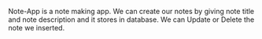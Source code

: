 Note-App is a note making app. We can create our notes by giving note title and note description and it stores in database. We can Update or Delete the note we inserted.

